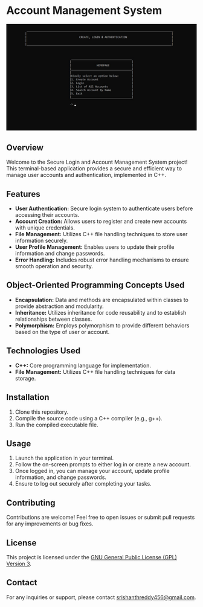 # Account Management System

![Project Demo](Screenshot/homepage.jpg)

## Overview
Welcome to the Secure Login and Account Management System project! This terminal-based application provides a secure and efficient way to manage user accounts and authentication, implemented in C++.

## Features
- **User Authentication:** Secure login system to authenticate users before accessing their accounts.
- **Account Creation:** Allows users to register and create new accounts with unique credentials.
- **File Management:** Utilizes C++ file handling techniques to store user information securely.
- **User Profile Management:** Enables users to update their profile information and change passwords.
- **Error Handling:** Includes robust error handling mechanisms to ensure smooth operation and security.

## Object-Oriented Programming Concepts Used
- **Encapsulation:** Data and methods are encapsulated within classes to provide abstraction and modularity.
- **Inheritance:** Utilizes inheritance for code reusability and to establish relationships between classes.
- **Polymorphism:** Employs polymorphism to provide different behaviors based on the type of user or account.
  
## Technologies Used
- **C++:** Core programming language for implementation.
- **File Management:** Utilizes C++ file handling techniques for data storage.

## Installation
1. Clone this repository.
2. Compile the source code using a C++ compiler (e.g., g++).
3. Run the compiled executable file.

## Usage
1. Launch the application in your terminal.
2. Follow the on-screen prompts to either log in or create a new account.
3. Once logged in, you can manage your account, update profile information, and change passwords.
4. Ensure to log out securely after completing your tasks.

## Contributing
Contributions are welcome! Feel free to open issues or submit pull requests for any improvements or bug fixes.

## License
This project is licensed under the [GNU General Public License (GPL) Version 3](https://www.gnu.org/licenses/gpl-3.0.en.html).

## Contact
For any inquiries or support, please contact [srishanthreddy456@gmail.com](mailto:srishanthreddy456@gmail.com).
